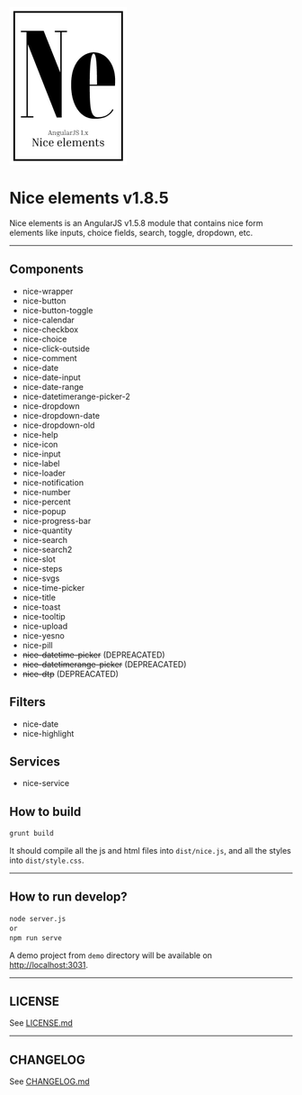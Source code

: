 ![Nice elements](https://github.com/Klemen1337/angularjs-nice-elements/raw/master/demo/assets/logo.png)

# Nice elements v1.8.5

Nice elements is an AngularJS v1.5.8 module that contains nice form elements like inputs, choice fields, search, toggle, dropdown, etc.

---

## Components

- nice-wrapper
- nice-button
- nice-button-toggle
- nice-calendar
- nice-checkbox
- nice-choice
- nice-click-outside
- nice-comment
- nice-date
- nice-date-input
- nice-date-range
- nice-datetimerange-picker-2
- nice-dropdown
- nice-dropdown-date
- nice-dropdown-old
- nice-help
- nice-icon
- nice-input
- nice-label
- nice-loader
- nice-notification
- nice-number
- nice-percent
- nice-popup
- nice-progress-bar
- nice-quantity
- nice-search
- nice-search2
- nice-slot
- nice-steps
- nice-svgs
- nice-time-picker
- nice-title
- nice-toast
- nice-tooltip
- nice-upload
- nice-yesno
- nice-pill
- ~~nice-datetime-picker~~ (DEPREACATED)
- ~~nice-datetimerange-picker~~ (DEPREACATED)
- ~~nice-dtp~~ (DEPREACATED)

## Filters

- nice-date
- nice-highlight

## Services

- nice-service

## How to build

```bash
grunt build
```

It should compile all the js and html files into `dist/nice.js`, and all the styles into `dist/style.css`.

---

## How to run develop?

```bash
node server.js
or
npm run serve
```

A demo project from `demo` directory will be available on [http://localhost:3031](http://localhost:3031).

---

## LICENSE

See [LICENSE.md](./LICENSE.md)

---

## CHANGELOG

See [CHANGELOG.md](./CHANGELOG.md)
